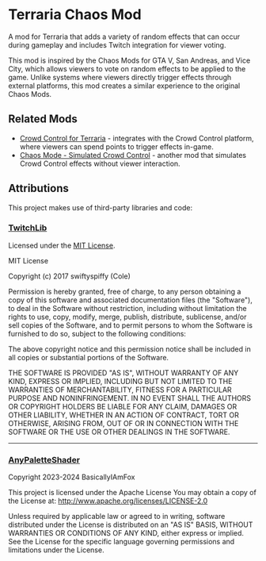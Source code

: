 # Terraria Chaos Mod

A mod for Terraria that adds a variety of random effects that can occur during
gameplay and includes Twitch integration for viewer voting.

This mod is inspired by the Chaos Mods for GTA V, San Andreas, and Vice City,
which allows viewers to vote on random effects to be applied to the game.
Unlike systems where viewers directly trigger effects through external
platforms, this mod creates a similar experience to the original Chaos Mods.

## Related Mods

- [Crowd Control for Terraria](https://steamcommunity.com/sharedfiles/filedetails/?id=2833108684) -
  integrates with the Crowd Control platform, where viewers can spend points to
  trigger effects in-game.
- [Chaos Mode - Simulated Crowd Control](https://steamcommunity.com/sharedfiles/filedetails/?id=3350541079) -
  another mod that simulates Crowd Control effects without viewer interaction.

## Attributions

This project makes use of third-party libraries and code:

### [TwitchLib](https://github.com/TwitchLib/TwitchLib)

Licensed under the [MIT License](https://opensource.org/licenses/MIT).

MIT License

Copyright (c) 2017 swiftyspiffy (Cole)

Permission is hereby granted, free of charge, to any person obtaining a copy
of this software and associated documentation files (the "Software"), to deal
in the Software without restriction, including without limitation the rights
to use, copy, modify, merge, publish, distribute, sublicense, and/or sell
copies of the Software, and to permit persons to whom the Software is
furnished to do so, subject to the following conditions:

The above copyright notice and this permission notice shall be included in all
copies or substantial portions of the Software.

THE SOFTWARE IS PROVIDED "AS IS", WITHOUT WARRANTY OF ANY KIND, EXPRESS OR
IMPLIED, INCLUDING BUT NOT LIMITED TO THE WARRANTIES OF MERCHANTABILITY,
FITNESS FOR A PARTICULAR PURPOSE AND NONINFRINGEMENT. IN NO EVENT SHALL THE
AUTHORS OR COPYRIGHT HOLDERS BE LIABLE FOR ANY CLAIM, DAMAGES OR OTHER
LIABILITY, WHETHER IN AN ACTION OF CONTRACT, TORT OR OTHERWISE, ARISING FROM,
OUT OF OR IN CONNECTION WITH THE SOFTWARE OR THE USE OR OTHER DEALINGS IN THE
SOFTWARE.

---

### [AnyPaletteShader](https://github.com/BasicallyIAmFox/AnyPaletteShader)

Copyright 2023-2024 BasicallyIAmFox

This project is licensed under the Apache License You may obtain a copy of the
License at: <http://www.apache.org/licenses/LICENSE-2.0>

Unless required by applicable law or agreed to in writing, software distributed
under the License is distributed on an "AS IS" BASIS, WITHOUT WARRANTIES OR
CONDITIONS OF ANY KIND, either express or implied. See the License for the
specific language governing permissions and limitations under the License.

